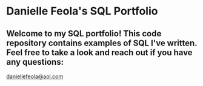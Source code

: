 # Danielle Feola's SQL Portfolio

## Welcome to my SQL portfolio! This code repository contains examples of SQL I've written. Feel free to take a look and reach out if you have any questions:
daniellefeola@aol.com
